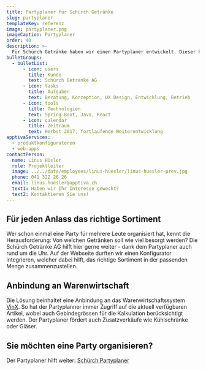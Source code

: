 ```yaml
---
title: Partyplaner für Schürch Getränke
slug: partyplaner
templateKey: referenz
image: partyplaner.png
imageCaption: Partyplaner
order: 40
description: >-
  Für Schürch Getränke haben wir einen Partyplaner entwickelt. Dieser hilft bei der Auswahl des richtigen Sortiments in der optimalen Menge.
bulletGroups:
  - bulletList:
      - icon: users
        title: Kunde
        text: Schürch Getränke AG
      - icon: tasks
        title: Aufgaben
        text: Beratung, Konzeption, UX Design, Entwicklung, Betrieb
      - icon: tools
        title: Technologien
        text: Spring Boot, Java, React
      - icon: calendar
        title: Zeitraum
        text: Herbst 2017, fortlaufende Weiterentwicklung
apptivaServices:
  - produktkonfiguratoren
  - web-apps
contactPerson:
  name: Linus Hüsler
  role: Projektleiter
  image: ../../data/employees/linus-huesler/linus-huesler-prev.jpg
  phone: 041 322 26 26
  email: linus.huesler@apptiva.ch
  text1: Haben wir Ihr Interesse geweckt?
  text2: Kontaktieren Sie uns!
---
```


## Für jeden Anlass das richtige Sortiment

Wer schon einmal eine Party für mehrere Leute organisiert hat, kennt die Herausforderung: Von welchen Getränken soll wie viel besorgt werden? Die Schürch Getränke AG hilft hier gerne weiter - dank dem Partyplaner auch rund um die Uhr. Auf der Webseite durften wir einen Konfigurator integrieren, welcher dabei hilft, das richtige Sortiment in der passenden Menge zusammenzustellen.

## Anbindung an Warenwirtschaft

Die Lösung beinhaltet eine Anbindung an das Warenwirtschaftssystem [VinX](https://vinx.ch/). So hat der Partyplanner immer Zugriff auf die aktuell verfügbaren Artikel, wobei auch Gebindegrössen für die Kalkulation berücksichtigt werden. Der Partyplaner fördert auch Zusatzverkäufe wie Kühlschränke oder Gläser.

## Sie möchten eine Party organisieren?

Der Partyplaner hilft weiter: [Schürch Partyplaner](https://www.schurch.ch/partyplaner.html)
